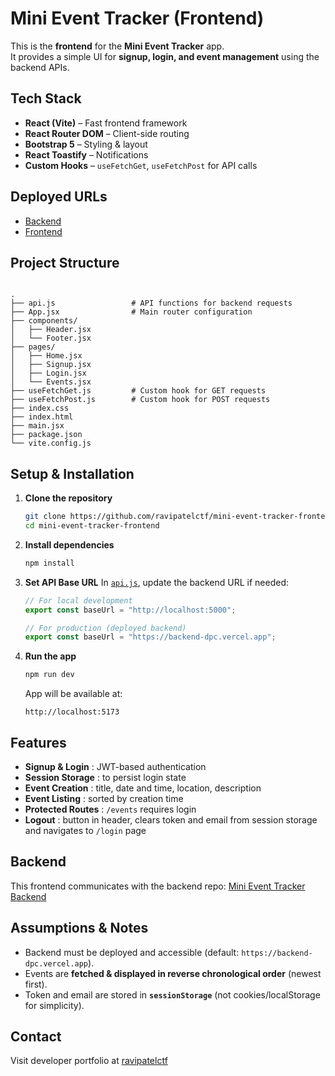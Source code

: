 # Mini Event Tracker (Frontend)

This is the **frontend** for the **Mini Event Tracker** app.  
It provides a simple UI for **signup, login, and event management** using the backend APIs.

## Tech Stack
- **React (Vite)** – Fast frontend framework
- **React Router DOM** – Client-side routing
- **Bootstrap 5** – Styling & layout
- **React Toastify** – Notifications
- **Custom Hooks** – `useFetchGet`, `useFetchPost` for API calls

## Deployed URLs
- [Backend](https://backend-dpc.vercel.app/)
- [Frontend](https://frontend-dpc.vercel.app/)

## Project Structure
```

.
├── api.js                 # API functions for backend requests
├── App.jsx                # Main router configuration
├── components/
│   ├── Header.jsx
│   └── Footer.jsx
├── pages/
│   ├── Home.jsx
│   ├── Signup.jsx
│   ├── Login.jsx
│   └── Events.jsx
├── useFetchGet.js         # Custom hook for GET requests
├── useFetchPost.js        # Custom hook for POST requests
├── index.css
├── index.html
├── main.jsx
├── package.json
└── vite.config.js

````

## Setup & Installation

1. **Clone the repository**
    ```bash
    git clone https://github.com/ravipatelctf/mini-event-tracker-frontend.git
    cd mini-event-tracker-frontend
    ```

2. **Install dependencies**

   ```bash
   npm install
   ```

3. **Set API Base URL**
   In [`api.js`](./api.js), update the backend URL if needed:

   ```js
   // For local development
   export const baseUrl = "http://localhost:5000";

   // For production (deployed backend)
   export const baseUrl = "https://backend-dpc.vercel.app";
   ```

4. **Run the app**

   ```bash
   npm run dev
   ```

   App will be available at:

   ```
   http://localhost:5173
   ```

## Features

* **Signup & Login** : JWT-based authentication
* **Session Storage** : to persist login state
* **Event Creation** : title, date and time, location, description
* **Event Listing** : sorted by creation time
* **Protected Routes** : `/events` requires login
* **Logout** : button in header, clears token and email from session storage and navigates to `/login` page

## Backend

This frontend communicates with the backend repo:
[Mini Event Tracker Backend](https://github.com/ravipatelctf/mini-event-tracker)

## Assumptions & Notes

* Backend must be deployed and accessible (default: `https://backend-dpc.vercel.app`).
* Events are **fetched & displayed in reverse chronological order** (newest first).
* Token and email are stored in **`sessionStorage`** (not cookies/localStorage for simplicity).

## Contact
Visit developer portfolio at [ravipatelctf](https://ravipatelctf.vercel.app/)

